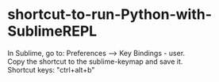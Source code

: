 # shortcut-to-run-Python-with-SublimeREPL

In Sublime, go to: Preferences --> Key Bindings - user.
<br/>Copy the shortcut to the sublime-keymap and save it.
<br/>Shortcut keys: "ctrl+alt+b"
